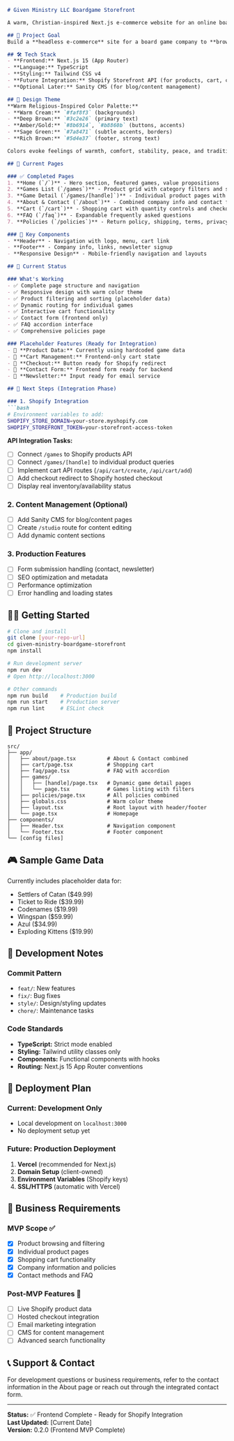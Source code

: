 ```md
# Given Ministry LLC Boardgame Storefront

A warm, Christian-inspired Next.js e-commerce website for an online board game store built with App Router, TypeScript, and Tailwind CSS.

## 🎯 Project Goal
Build a **headless e-commerce** site for a board game company to **browse inventory and buy** games online. Features a calm, warm, religious-inspired design with colors evoking comfort, tradition, and tranquility.

## 🛠 Tech Stack
- **Frontend:** Next.js 15 (App Router)
- **Language:** TypeScript
- **Styling:** Tailwind CSS v4
- **Future Integration:** Shopify Storefront API (for products, cart, checkout)
- **Optional Later:** Sanity CMS (for blog/content management)

## 🎨 Design Theme
**Warm Religious-Inspired Color Palette:**
- **Warm Cream:** `#faf8f3` (backgrounds)
- **Deep Brown:** `#3c2e26` (primary text)
- **Amber/Gold:** `#8b6914`, `#b8860b` (buttons, accents)
- **Sage Green:** `#7a8471` (subtle accents, borders)
- **Rich Brown:** `#5d4e37` (footer, strong text)

Colors evoke feelings of warmth, comfort, stability, peace, and tradition.

## 📄 Current Pages

### ✅ Completed Pages
1. **Home (`/`)** - Hero section, featured games, value propositions
2. **Games List (`/games`)** - Product grid with category filters and sorting
3. **Game Detail (`/games/[handle]`)** - Individual product pages with details
4. **About & Contact (`/about`)** - Combined company info and contact form
5. **Cart (`/cart`)** - Shopping cart with quantity controls and checkout
6. **FAQ (`/faq`)** - Expandable frequently asked questions
7. **Policies (`/policies`)** - Return policy, shipping, terms, privacy

### 🧩 Key Components
- **Header** - Navigation with logo, menu, cart link
- **Footer** - Company info, links, newsletter signup
- **Responsive Design** - Mobile-friendly navigation and layouts

## 🚀 Current Status

### What's Working
- ✅ Complete page structure and navigation
- ✅ Responsive design with warm color theme
- ✅ Product filtering and sorting (placeholder data)
- ✅ Dynamic routing for individual games
- ✅ Interactive cart functionality
- ✅ Contact form (frontend only)
- ✅ FAQ accordion interface
- ✅ Comprehensive policies page

### Placeholder Features (Ready for Integration)
- 🔄 **Product Data:** Currently using hardcoded game data
- 🔄 **Cart Management:** Frontend-only cart state
- 🔄 **Checkout:** Button ready for Shopify redirect
- 🔄 **Contact Form:** Frontend form ready for backend
- 🔄 **Newsletter:** Input ready for email service

## 🔮 Next Steps (Integration Phase)

### 1. Shopify Integration
```bash
# Environment variables to add:
SHOPIFY_STORE_DOMAIN=your-store.myshopify.com
SHOPIFY_STOREFRONT_TOKEN=your-storefront-access-token
```

**API Integration Tasks:**
- [ ] Connect `/games` to Shopify products API
- [ ] Connect `/games/[handle]` to individual product queries
- [ ] Implement cart API routes (`/api/cart/create`, `/api/cart/add`)
- [ ] Add checkout redirect to Shopify hosted checkout
- [ ] Display real inventory/availability status

### 2. Content Management (Optional)
- [ ] Add Sanity CMS for blog/content pages
- [ ] Create `/studio` route for content editing
- [ ] Add dynamic content sections

### 3. Production Features
- [ ] Form submission handling (contact, newsletter)
- [ ] SEO optimization and metadata
- [ ] Performance optimization
- [ ] Error handling and loading states

## 🏃‍♂️ Getting Started

```bash
# Clone and install
git clone [your-repo-url]
cd given-ministry-boardgame-storefront
npm install

# Run development server
npm run dev
# Open http://localhost:3000

# Other commands
npm run build    # Production build
npm run start    # Production server
npm run lint     # ESLint check
```

## 📁 Project Structure

```
src/
├── app/
│   ├── about/page.tsx          # About & Contact combined
│   ├── cart/page.tsx           # Shopping cart
│   ├── faq/page.tsx            # FAQ with accordion
│   ├── games/
│   │   ├── [handle]/page.tsx   # Dynamic game detail pages
│   │   └── page.tsx            # Games listing with filters
│   ├── policies/page.tsx       # All policies combined
│   ├── globals.css             # Warm color theme
│   ├── layout.tsx              # Root layout with header/footer
│   └── page.tsx                # Homepage
├── components/
│   ├── Header.tsx              # Navigation component
│   └── Footer.tsx              # Footer component
└── [config files]
```

## 🎮 Sample Game Data

Currently includes placeholder data for:
- Settlers of Catan ($49.99)
- Ticket to Ride ($39.99) 
- Codenames ($19.99)
- Wingspan ($59.99)
- Azul ($34.99)
- Exploding Kittens ($19.99)

## 📝 Development Notes

### Commit Pattern
- `feat/`: New features
- `fix/`: Bug fixes  
- `style/`: Design/styling updates
- `chore/`: Maintenance tasks

### Code Standards
- **TypeScript:** Strict mode enabled
- **Styling:** Tailwind utility classes only
- **Components:** Functional components with hooks
- **Routing:** Next.js 15 App Router conventions

## 🔄 Deployment Plan

### Current: Development Only
- Local development on `localhost:3000`
- No deployment setup yet

### Future: Production Deployment
1. **Vercel** (recommended for Next.js)
2. **Domain Setup** (client-owned)
3. **Environment Variables** (Shopify keys)
4. **SSL/HTTPS** (automatic with Vercel)

## 🏢 Business Requirements

### MVP Scope ✅
- [x] Product browsing and filtering
- [x] Individual product pages
- [x] Shopping cart functionality
- [x] Company information and policies
- [x] Contact methods and FAQ

### Post-MVP Features 🔄
- [ ] Live Shopify product data
- [ ] Hosted checkout integration
- [ ] Email marketing integration
- [ ] CMS for content management
- [ ] Advanced search functionality

## 📞 Support & Contact

For development questions or business requirements, refer to the contact information in the About page or reach out through the integrated contact form.

---

**Status:** ✅ Frontend Complete - Ready for Shopify Integration  
**Last Updated:** [Current Date]  
**Version:** 0.2.0 (Frontend MVP Complete)
```